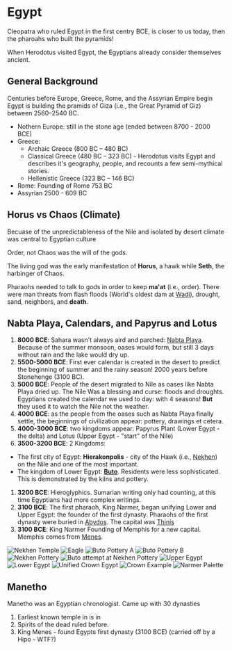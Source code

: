 # Egypt

Cleopatra who ruled Egypt in the first centry BCE, is closer to us today, then the pharoahs who built the pyramids!

When Herodotus visited Egypt, the Egyptians already consider themselves ancient.

## General Background

Centuries before Europe, Greece, Rome, and the Assyrian Empire begin Egypt is building the pramids of Giza (i.e., the Great Pyramid of Giz) between 2560–2540 BC.

* Nothern Europe: still in the stone age (ended between 8700 - 2000 BCE)
* Greece:
  * Archaic Greece (800 BC – 480 BC) 
  * Classical Greece (480 BC – 323 BC) - Herodotus visits Egypt and describes it's geography, people, and recounts a few semi-mythical stories.
  * Hellenistic Greece (323 BC – 146 BC)
* Rome: Founding of Rome 753 BC
* Assyrian 2500 - 609 BC

## Horus vs Chaos (Climate)

Becuase of the unpredictableness of the Nile and isolated by desert climate was central to Egyptian culture

Order, not Chaos was the will of the gods.

The living god was the early manifestation of **Horus**, a hawk while **Seth**, the harbinger of Chaos.

Pharaohs needed to talk to gods in order to keep **ma'at** (i.e., order).  There were man threats from flash floods (World's oldest dam at [Wadi](https://en.wikipedia.org/wiki/Wadi_Tumilat)), drought, sand, neighbors, and **death**.

## Nabta Playa, Calendars, and Papyrus and Lotus 

1. **8000 BCE**: Sahara wasn't always aird and parched: [Nabta Playa](https://en.wikipedia.org/wiki/Nabta_Playa#/media/File:Nabta-Egypt_NL.jpg). Because of the summer monsoon, oases would form, but still 3 days without rain and the lake would dry up.
1. **5500-5000 BCE**: First ever calendar is created in the desert to predict the beginning of summer and the rainy season! 2000 years before Stonehenge (3100 BC).
1. **5000 BCE**: People of the desert migrated to Nile as oases like Nabta Playa dried up.  The Nile Was a blessing and curse: floods and droughts.  Egyptians created the calendar we used to day: with 4 seasons!  **But** they used it to watch the Nile not the weather.
1. **4000 BCE**: as the people from the oases such as Nabta Playa finally settle, the beginnings of civilization appear: pottery, drawings et cetera.
1. **4000-3000 BCE**: two kingdoms appear: Papyrus Plant (Lower Egypt - the delta) and Lotus (Upper Egypt - "start" of the Nile)
1. **3500-3200 BCE**: 2 Kingdoms:
  * The first city of Egypt: **Hierakonpolis** - city of the Hawk (i.e., [Nekhen](https://en.wikipedia.org/wiki/Nekhen)) on the Nile and one of the most important.
  * The kingdom of Lower Egypt: **[Buto](https://en.wikipedia.org/wiki/Buto)**.  Residents were less sophisticated.  This is demonstrated by the kilns and pottery.
1. **3200 BCE**: Hieroglyphics. Sumarian writing only had counting, at this time Egyptians had more complex writings.
1. **3100 BCE**: The first pharaoh, King Narmer, began unifying Lower and Upper Egypt: the founder of the first dynasty. Pharaohs of the first dynasty were buried in [Abydos](https://en.wikipedia.org/wiki/Abydos,_Egypt).  The capital was [Thinis](https://en.wikipedia.org/wiki/Thinis)
1. **3100 BCE**: King Narmer Founding of Memphis for a new capital. Memphis comes from [Menes](https://en.wikipedia.org/wiki/Menes).

![Nekhen Temple](/images/temple.jpg)
![Eagle](/images/eagle.jpg)
![Buto Pottery A](/images/slat_pottery_1.png)
![Buto Pottery B](/images/slat_pottery_2.png)
![Nekhen Pottery](/images/nekhen_pottery.png)
![Buto attempt at Nekhen Pottery](/images/buto_attempts.png)
![Upper Egypt](/images/upper_egypt_crown.png)
![Lower Egypt](/images/lower_egypt_crown.png)
![Unified Crown Egypt](/images/lower_egypt_crown.png)
![Crown Example](/images/unified_crown_example.png)
![Narmer Palette](/images/narmer_palette.jpg)

## 

## Manetho

Manetho was an Egyptian chronologist.  Came up with 30 dynasties


1. Earliest known temple in is in 
1. Spirits of the dead ruled before.
1. King Menes - found Egypts first dynasty (3100 BCE) (carried off by a Hipo - WTF?)